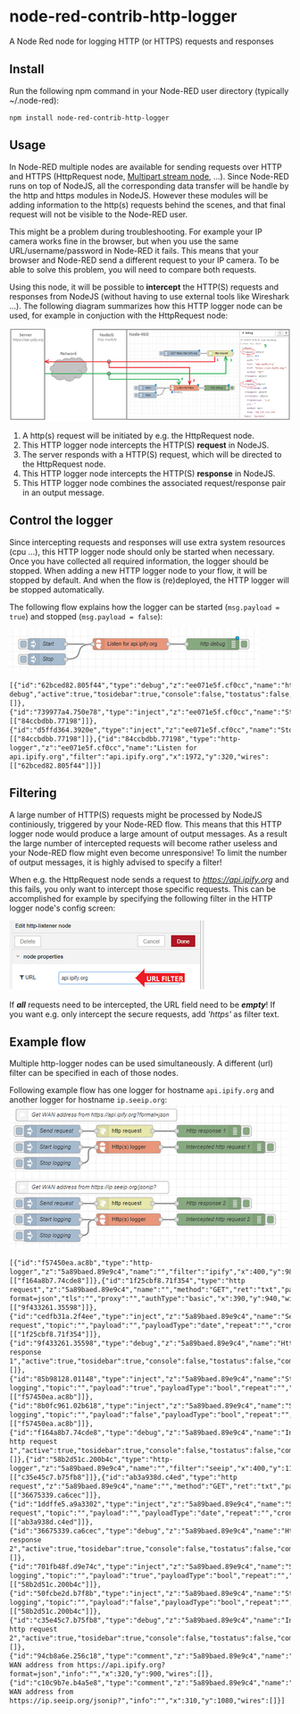 # node-red-contrib-http-logger
A Node Red node for logging HTTP (or HTTPS) requests and responses

## Install
Run the following npm command in your Node-RED user directory (typically ~/.node-red):
```
npm install node-red-contrib-http-logger
```

## Usage
In Node-RED multiple nodes are available for sending requests over HTTP and HTTPS (HttpRequest node, [Multipart stream node](https://github.com/bartbutenaers/node-red-contrib-multipart-stream-decoder), ...).  Since Node-RED runs on top of NodeJS, all the corresponding data transfer will be handle by the http and https modules in NodeJS.  However these modules will be adding information to the http(s) requests behind the scenes, and that final request will not be visible to the Node-RED user.

This might be a problem during troubleshooting.  For example your IP camera works fine in the browser, but when you use the same URL/username/password in Node-RED it fails.  This means that your browser and Node-RED send a different request to your IP camera.  To be able to solve this problem, you will need to compare both requests. 

Using this node, it will be possible to **intercept** the HTTP(S) requests and responses from NodeJS (without having to use external tools like Wireshark ...).  The following diagram summarizes how this HTTP logger node can be used, for example in conjuction with the HttpRequest node:

![Diagram](/images/listener_diagram.png)

1. A http(s) request will be initiated by e.g. the HttpRequest node.
2. This HTTP logger node intercepts the HTTP(S) **request** in NodeJS.
3. The server responds with a HTTP(S) request, which will be directed to the HttpRequest node.
4. This HTTP logger node intercepts the HTTP(S) **response** in NodeJS.
5. This HTTP logger node combines the associated request/response pair in an output message.

## Control the logger
Since intercepting requests and responses will use extra system resources (cpu ...), this HTTP logger node should only be started when necessary.  Once you have collected all required information, the logger should be stopped.  When adding a new HTTP logger node to your flow, it will be stopped by default.  And when the flow is (re)deployed, the HTTP logger will be stopped automatically.

The following flow explains how the logger can be started (```msg.payload = true```) and stopped (```msg.payload = false```):

![Control](/images/listener_control.png)

```
[{"id":"62bced82.805f44","type":"debug","z":"ee071e5f.cf0cc","name":"http debug","active":true,"tosidebar":true,"console":false,"tostatus":false,"complete":"true","x":2190,"y":320,"wires":[]},{"id":"739977a4.750e78","type":"inject","z":"ee071e5f.cf0cc","name":"Start","topic":"","payload":"true","payloadType":"bool","repeat":"","crontab":"","once":false,"onceDelay":0.1,"x":1750,"y":320,"wires":[["84ccbdbb.77198"]]},{"id":"d5ffd364.3920e","type":"inject","z":"ee071e5f.cf0cc","name":"Stop","topic":"","payload":"false","payloadType":"bool","repeat":"","crontab":"","once":false,"onceDelay":0.1,"x":1750,"y":360,"wires":[["84ccbdbb.77198"]]},{"id":"84ccbdbb.77198","type":"http-logger","z":"ee071e5f.cf0cc","name":"Listen for api.ipify.org","filter":"api.ipify.org","x":1972,"y":320,"wires":[["62bced82.805f44"]]}]
```

## Filtering
A large number of HTTP(S) requests might be processed by NodeJS continiously, triggered by your Node-RED flow.  This means that this HTTP logger node would produce a large amount of output messages.  As a result the large number of intercepted requests will become rather useless and your Node-RED flow might even become unresponsive!  To limit the number of output messages, it is highly advised to specify a filter!

When e.g. the HttpRequest node sends a request to *https://api.ipify.org* and this fails, you only want to intercept those specific requests.  This can be accomplished for example by specifying the following filter in the HTTP logger node's config screen:

![Filter](/images/listener_filter.png)

If ***all*** requests need to be intercepted, the URL field need to be ***empty***!  If you want e.g. only intercept the secure requests, add *'https'* as filter text. 

## Example flow
Multiple http-logger nodes can be used simultaneously.  A different (url) filter can be specified in each of those nodes.

Following example flow has one logger for hostname ```api.ipify.org``` and another logger for hostname ```ip.seeip.org```:
![Example](/images/listener_example.png)

```
[{"id":"f57450ea.ac8b","type":"http-logger","z":"5a89baed.89e9c4","name":"","filter":"ipify","x":400,"y":980,"wires":[["f164a8b7.74cde8"]]},{"id":"1f25cbf8.71f354","type":"http request","z":"5a89baed.89e9c4","name":"","method":"GET","ret":"txt","paytoqs":false,"url":"https://api.ipify.org?format=json","tls":"","proxy":"","authType":"basic","x":390,"y":940,"wires":[["9f433261.35598"]]},{"id":"cedfb31a.2f4ee","type":"inject","z":"5a89baed.89e9c4","name":"Send request","topic":"","payload":"","payloadType":"date","repeat":"","crontab":"","once":false,"onceDelay":0.1,"x":210,"y":940,"wires":[["1f25cbf8.71f354"]]},{"id":"9f433261.35598","type":"debug","z":"5a89baed.89e9c4","name":"Http response 1","active":true,"tosidebar":true,"console":false,"tostatus":false,"complete":"true","x":600,"y":940,"wires":[]},{"id":"85b98128.01148","type":"inject","z":"5a89baed.89e9c4","name":"Start logging","topic":"","payload":"true","payloadType":"bool","repeat":"","crontab":"","once":false,"onceDelay":0.1,"x":210,"y":980,"wires":[["f57450ea.ac8b"]]},{"id":"8b0fc961.02b618","type":"inject","z":"5a89baed.89e9c4","name":"Stop logging","topic":"","payload":"false","payloadType":"bool","repeat":"","crontab":"","once":false,"onceDelay":0.1,"x":210,"y":1020,"wires":[["f57450ea.ac8b"]]},{"id":"f164a8b7.74cde8","type":"debug","z":"5a89baed.89e9c4","name":"Intercepted http request 1","active":true,"tosidebar":true,"console":false,"tostatus":false,"complete":"true","x":630,"y":980,"wires":[]},{"id":"58b2d51c.200b4c","type":"http-logger","z":"5a89baed.89e9c4","name":"","filter":"seeip","x":400,"y":1160,"wires":[["c35e45c7.b75fb8"]]},{"id":"ab3a938d.c4ed","type":"http request","z":"5a89baed.89e9c4","name":"","method":"GET","ret":"txt","paytoqs":false,"url":"https://ip.seeip.org/jsonip?","tls":"","proxy":"","authType":"basic","x":390,"y":1120,"wires":[["36675339.ca6cec"]]},{"id":"1ddffe5.a9a3302","type":"inject","z":"5a89baed.89e9c4","name":"Send request","topic":"","payload":"","payloadType":"date","repeat":"","crontab":"","once":false,"onceDelay":0.1,"x":210,"y":1120,"wires":[["ab3a938d.c4ed"]]},{"id":"36675339.ca6cec","type":"debug","z":"5a89baed.89e9c4","name":"Http response 2","active":true,"tosidebar":true,"console":false,"tostatus":false,"complete":"true","x":600,"y":1120,"wires":[]},{"id":"701fb48f.d9e74c","type":"inject","z":"5a89baed.89e9c4","name":"Start logging","topic":"","payload":"true","payloadType":"bool","repeat":"","crontab":"","once":false,"onceDelay":0.1,"x":210,"y":1160,"wires":[["58b2d51c.200b4c"]]},{"id":"50fcbe2d.b7f8b","type":"inject","z":"5a89baed.89e9c4","name":"Stop logging","topic":"","payload":"false","payloadType":"bool","repeat":"","crontab":"","once":false,"onceDelay":0.1,"x":210,"y":1200,"wires":[["58b2d51c.200b4c"]]},{"id":"c35e45c7.b75fb8","type":"debug","z":"5a89baed.89e9c4","name":"Intercepted http request 2","active":true,"tosidebar":true,"console":false,"tostatus":false,"complete":"true","x":630,"y":1160,"wires":[]},{"id":"94cb8a6e.256c18","type":"comment","z":"5a89baed.89e9c4","name":"Get WAN address from https://api.ipify.org?format=json","info":"","x":320,"y":900,"wires":[]},{"id":"c10c9b7e.b4a5e8","type":"comment","z":"5a89baed.89e9c4","name":"Get WAN address from https://ip.seeip.org/jsonip?","info":"","x":310,"y":1080,"wires":[]}]
```
